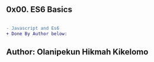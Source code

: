 ## 0x00. ES6 Basics

```diff

- Javascript and Es6
+ Done By Author below:

```
## Author: Olanipekun Hikmah Kikelomo
